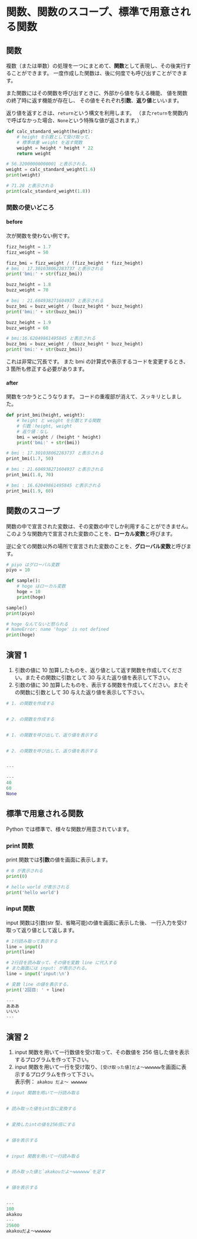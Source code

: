 # 関数、関数のスコープ、標準で用意される関数

## 関数

複数（または単数）の処理を一つにまとめて、**関数**として表現し、その後実行することができます。
一度作成した関数は、後に何度でも呼び出すことができます。

また関数にはその関数を呼び出すときに、外部から値を与える機能、
値を関数の終了時に返す機能が存在し、
その値をそれぞれ**引数**、**返り値**といいます。

返り値を返すときは、`return`という構文を利用します。
（また`return`を関数内で呼ばなかった場合、`None`という特殊な値が返されます。）

```py
def calc_standard_weight(height):
    # height を引数として受け取って、
    # 標準体重 weight を返す関数
    weight = height * height * 22
    return weight

# 56.32000000000001 と表示される。
weight = calc_standard_weight(1.6)
print(weight)

# 71.28 と表示される
print(calc_standard_weight(1.8))
```

### 関数の使いどころ

#### before

次が関数を使わない例です。

```py
fizz_height = 1.7
fizz_weight = 50

fizz_bmi = fizz_weight / (fizz_height * fizz_height)
# bmi : 17.301038062283737 と表示される
print('bmi:' + str(fizz_bmi))

buzz_height = 1.8
buzz_weight = 70

# bmi : 21.604938271604937 と表示される
buzz_bmi = buzz_weight / (buzz_height * buzz_height)
print('bmi:' + str(buzz_bmi))

buzz_height = 1.9
buzz_weight = 60

# bmi:16.62049861495845 と表示される
buzz_bmi = buzz_weight / (buzz_height * buzz_height)
print('bmi:' + str(buzz_bmi))
```

これは非常に冗長です。
また bmi の計算式や表示するコードを変更するとき、
3 箇所も修正する必要があります。

#### after

関数をつかうとこうなります。
コードの重複部が消えて、スッキリとしました。

```py
def print_bmi(height, weight):
    # height と weight を引数とする関数
    # 引数：height, weight
    # 返り値：なし
    bmi = weight / (height * height)
    print('bmi:' + str(bmi))

# bmi : 17.301038062283737 と表示される
print_bmi(1.7, 50)

# bmi : 21.604938271604937 と表示される
print_bmi(1.8, 70)

# bmi : 16.62049861495845 と表示される
print_bmi(1.9, 60)
```

## 関数のスコープ

関数の中で宣言された変数は、その変数の中でしか利用することができません。
このような関数内で宣言された変数のことを、**ローカル変数**と呼びます。

逆に全ての関数以外の場所で宣言された変数のことを、**グローバル変数**と呼びます。

```py
# piyo はグローバル変数
piyo = 10

def sample():
    # hoge はローカル変数
    hoge = 10
    print(hoge)

sample()
print(piyo)

# hoge なんてないと怒られる
# NameError: name 'hoge' is not defined
print(hoge)
```

## 演習 1

1. 引数の値に 10 加算したものを、返り値として返す関数を作成してください。またその関数に引数として 30 与えた返り値を表示して下さい。
2. 引数の値に 30 加算したものを、表示する関数を作成してください。またその関数に引数として 30 与えた返り値を表示して下さい。

```py
# 1. の関数を作成する


# 2. の関数を作成する


# 1. の関数を呼び出して、返り値を表示する


# 2. の関数を呼び出して、返り値を表示する


---

---
40
60
None
```

## 標準で用意される関数

Python では標準で、様々な関数が用意されています。

### print 関数

print 関数では**引数**の値を画面に表示します。

```py
# 0 が表示される
print(0)

# hello world が表示される
print('hello world')
```

### input 関数

input 関数は引数(str 型、省略可能)の値を画面に表示した後、
一行入力を受け取って返り値として返します。

```py
# 1行読み取って表示する
line = input()
print(line)

# 2行目を読み取って、その値を変数 line に代入する
# また画面には input: が表示される。
line = input('input:\n')

# 変数 line の値を表示する。
print('2回目: ' + line)

---
あああ
いいい
---
```

## 演習 2

1. input 関数を用いて一行数値を受け取って、その数値を 256 倍した値を表示するプログラムを作って下さい。
2. input 関数を用いて一行を受け取り、`[受け取った値]だよ～wwwwww`を画面に表示するプログラムを作って下さい。<br>
   表示例： `akakou だよ～ wwwwww`

```py
# input 関数を用いて一行読み取る


# 読み取った値をint型に変換する


# 変換したintの値を256倍にする


# 値を表示する


# input 関数を用いて一行読み取る


# 読み取った値と`akakouだよ～wwwwww`を足す


# 値を表示する


---
100
akakou
---
25600
akakouだよ～wwwwww
```
